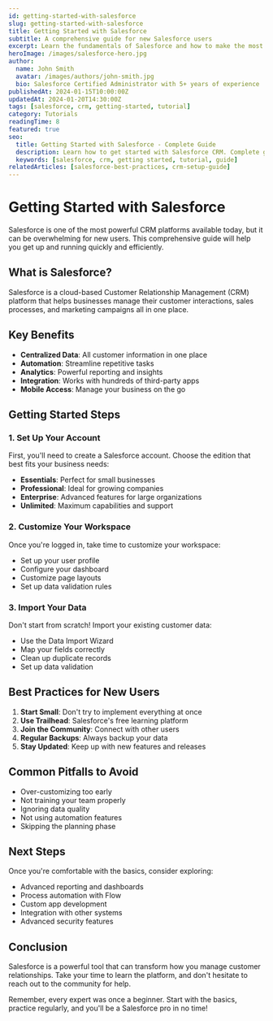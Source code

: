 ```yaml
---
id: getting-started-with-salesforce
slug: getting-started-with-salesforce
title: Getting Started with Salesforce
subtitle: A comprehensive guide for new Salesforce users
excerpt: Learn the fundamentals of Salesforce and how to make the most of your CRM platform from day one.
heroImage: /images/salesforce-hero.jpg
author:
  name: John Smith
  avatar: /images/authors/john-smith.jpg
  bio: Salesforce Certified Administrator with 5+ years of experience
publishedAt: 2024-01-15T10:00:00Z
updatedAt: 2024-01-20T14:30:00Z
tags: [salesforce, crm, getting-started, tutorial]
category: Tutorials
readingTime: 8
featured: true
seo:
  title: Getting Started with Salesforce - Complete Guide
  description: Learn how to get started with Salesforce CRM. Complete guide for beginners with tips, tricks, and best practices.
  keywords: [salesforce, crm, getting started, tutorial, guide]
relatedArticles: [salesforce-best-practices, crm-setup-guide]
---
```


# Getting Started with Salesforce

Salesforce is one of the most powerful CRM platforms available today, but it can be overwhelming for new users. This comprehensive guide will help you get up and running quickly and efficiently.

## What is Salesforce?

Salesforce is a cloud-based Customer Relationship Management (CRM) platform that helps businesses manage their customer interactions, sales processes, and marketing campaigns all in one place.

## Key Benefits

- **Centralized Data**: All customer information in one place
- **Automation**: Streamline repetitive tasks
- **Analytics**: Powerful reporting and insights
- **Integration**: Works with hundreds of third-party apps
- **Mobile Access**: Manage your business on the go

## Getting Started Steps

### 1. Set Up Your Account

First, you'll need to create a Salesforce account. Choose the edition that best fits your business needs:

- **Essentials**: Perfect for small businesses
- **Professional**: Ideal for growing companies
- **Enterprise**: Advanced features for large organizations
- **Unlimited**: Maximum capabilities and support

### 2. Customize Your Workspace

Once you're logged in, take time to customize your workspace:

- Set up your user profile
- Configure your dashboard
- Customize page layouts
- Set up data validation rules

### 3. Import Your Data

Don't start from scratch! Import your existing customer data:

- Use the Data Import Wizard
- Map your fields correctly
- Clean up duplicate records
- Set up data validation

## Best Practices for New Users

1. **Start Small**: Don't try to implement everything at once
2. **Use Trailhead**: Salesforce's free learning platform
3. **Join the Community**: Connect with other users
4. **Regular Backups**: Always backup your data
5. **Stay Updated**: Keep up with new features and releases

## Common Pitfalls to Avoid

- Over-customizing too early
- Not training your team properly
- Ignoring data quality
- Not using automation features
- Skipping the planning phase

## Next Steps

Once you're comfortable with the basics, consider exploring:

- Advanced reporting and dashboards
- Process automation with Flow
- Custom app development
- Integration with other systems
- Advanced security features

## Conclusion

Salesforce is a powerful tool that can transform how you manage customer relationships. Take your time to learn the platform, and don't hesitate to reach out to the community for help.

Remember, every expert was once a beginner. Start with the basics, practice regularly, and you'll be a Salesforce pro in no time!
